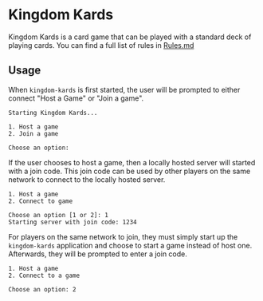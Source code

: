 # Kingdom Kards

Kingdom Kards is a card game that can be played with a standard deck of playing 
cards. You can find a full list of rules in [Rules.md](Rules.md)

## Usage
When `kingdom-kards` is first started, the user will be prompted to either
connect "Host a Game" or "Join a game".

```
Starting Kingdom Kards...

1. Host a game
2. Join a game

Choose an option: 
```

If the user chooses to host a game, then a locally hosted server will 
started with a join code. This join code can be used by other players on the 
same network to connect to the locally hosted server. 

```
1. Host a game
2. Connect to game

Choose an option [1 or 2]: 1
Starting server with join code: 1234
```

For players on the same network to join, they must simply start up the 
`kingdom-kards` application and choose to start a game instead of host one. 
Afterwards, they will be prompted to enter a join code. 

```
1. Host a game
2. Connect to a game

Choose an option: 2
```
